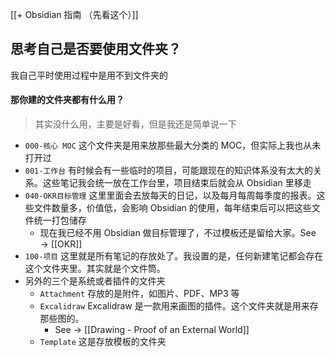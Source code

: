 [[+ Obsidian 指南 （先看这个）]]

## 思考自己是否要使用文件夹？
我自己平时使用过程中是用不到文件夹的

#### 那你建的文件夹都有什么用？
> 其实没什么用，主要是好看，但是我还是简单说一下

- `000-核心 MOC` 这个文件夹是用来放那些最大分类的 MOC，但实际上我也从未打开过
- `001-工作台` 有时候会有一些临时的项目，可能跟现在的知识体系没有太大的关系。这些笔记我会统一放在工作台里，项目结束后就会从 Obsidian 里移走
- `040-OKR目标管理` 这里里面会去放每天的日记，以及每月每周每季度的报表。这些文件数量多，价值低，会影响 Obsidian 的使用，每年结束后可以把这些文件统一打包储存
	- 现在我已经不用 Obsidian 做目标管理了，不过模板还是留给大家。See → [[OKR]]
- `100-项目` 这里就是所有笔记的存放处了。我设置的是，任何新建笔记都会存在这个文件夹里。其实就是个文件筒。
- 另外的三个是系统或者插件的文件夹
	- `Attachment` 存放的是附件，如图片、PDF、MP3 等
	- `Excalidraw`  Excalidraw 是一款用来画图的插件。这个文件夹就是用来存那些图的。
		- See → [[Drawing - Proof of an External World]]
	- `Template`  这是存放模板的文件夹